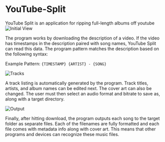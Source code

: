 # YouTube-Split
YouTube Split is an application for ripping full-length albums off youtube
![Initial View](https://i.imgur.com/ymekLAD.png)

The program works by downloading the description of a video.
If the video has timestamps in the description paired with song names, YouTube Split can read this data.
The program pattern matches the description based on the following syntax:

Example Pattern:
```{TIMESTAMP} {ARTIST} - {SONG}```


![Tracks](https://i.imgur.com/xNo8nQH.png)

A track listing is automatically generated by the program. Track titles, artists, and album names can be edited next.
The cover art can also be changed. The user must then select an audio format and bitrate to save as, along with a target directory.

![Output](https://i.imgur.com/UdKP8gQ.png)

Finally, after hitting download, the program outputs each song to the target folder as separate files. 
Each of the filenames are fully formatted and each file comes with metadata info along with cover art.
This means that other programs and devices can recognize these music files.

